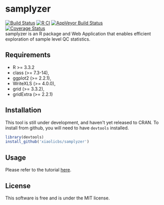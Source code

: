 # samplyzer
[![Build Status](https://travis-ci.com/xiaoli0/samplyzer.svg?branch=master)](https://travis-ci.org/xiaoli0/samplyzer)
[![R CI](https://github.com/x-lab/samplyzer/actions/workflows/ci.yml/badge.svg)](https://github.com/x-lab/samplyzer/actions/workflows/ci.yml)
[![AppVeyor Build  Status](https://ci.appveyor.com/api/projects/status/github/xiaoli0/samplyzer?branch=master&svg=true)](https://ci.appveyor.com/project/xiaoli0/samplyzer)  
[![Coverage Status](https://coveralls.io/repos/github/xiaolicbs/samplyzer/badge.svg?branch=master)](https://coveralls.io/github/xiaolicbs/samplyzer?branch=master)  
samplyzer is an R package and Web Application that enables efficient exploration of sample level QC statistics.

## Requirements
* R >= 3.3.2
* class (>= 7.3-14),
* ggplot2 (>= 2.2.1),
* WriteXLS (>= 4.0.0),
* grid (>= 3.3.2),
* gridExtra (>= 2.2.1)

## Installation
This tool is still under development, and haven't yet released to CRAN. To install from github, you will need to have `devtools` installed.

```r
library(devtools)
install_github('xiaolicbs/samplyzer')
```

## Usage
Please refer to the tutorial [here](vignetts/tutorial.Rmd).

## License
This software is free and is under the MIT license.

